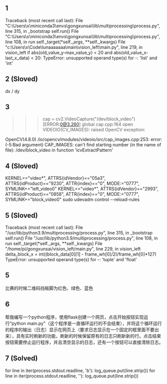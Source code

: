 ## 1
Traceback (most recent call last):
  File "C:\Users\x\miniconda3\envs\gongxunsai\lib\multiprocessing\process.py", line 315, in _bootstrap
    self.run()
  File "C:\Users\x\miniconda3\envs\gongxunsai\lib\multiprocessing\process.py", line 108, in run
    self._target(*self._args, **self._kwargs)
  File "c:\Users\x\Code\lunaaaaaaa\main\vision_left\main.py", line 219, in vision_left
    if abs(old_value_y-max_value_y) < 20 and abs(old_value_x-last_x_data) < 20:
TypeError: unsupported operand type(s) for -: 'list' and 'int'

## 2 (Sloved)
dx / dy

## 3
>>> cap = cv2.VideoCapture("/dev/block_video")
[ERROR:0@3.260] global cap.cpp:164 open VIDEOIO(CV_IMAGES): raised OpenCV exception:

OpenCV(4.8.0) /io/opencv/modules/videoio/src/cap_images.cpp:253: error: (-5:Bad argument) CAP_IMAGES: can't find starting number (in the name of file): /dev/block_video in function 'icvExtractPattern'

## 4 (Sloved)
KERNEL=="video*", ATTRS{idVendor}=="05a3", ATTRS{idProduct}=="9230", ATTR{index}=="0", MODE:="0777", SYMLINK+="left_video0"
KERNEL=="video*", ATTRS{idVendor}=="2993", ATTRS{idProduct}=="0858", ATTR{index}=="0", MODE:="0777", SYMLINK+="block_video0"
sudo udevadm control --reload-rules

## 5 (Sloved)
Traceback (most recent call last):
  File "/usr/lib/python3.9/multiprocessing/process.py", line 315, in _bootstrap
    self.run()
  File "/usr/lib/python3.9/multiprocessing/process.py", line 108, in run
    self._target(*self._args, **self._kwargs)
  File "/home/pi/gongxunsai/vision_left/main.py", line 229, in vision_left
    delta_block_x = int((block_data[0][1] - frame_wh[0]/2)/frame_wh[0]*127)
TypeError: unsupported operand type(s) for -: 'tuple' and 'float'

## 5
比赛的时候二维码挡板脚为红色、绿色、蓝色

## 6
帮我编写一个python程序，使用flask创建一个网页，点击开始按钮实现运行“python main.py”（这个程序是一直循环运行的不会结束），并将这个循环运行的程序的输出（日志）显示在网页上（要求日志显示在一个固定的框里面不要出来），具有实时刷新的功能，刷新的时候保留原有的日志只刷新新的行。点击结束按钮需要停止运行程序，并且清空显示的日志，还有一个按钮可以直接清除日志。

## 7 (Solved)
for line in iter(process.stdout.readline, 'b'):
            log_queue.put(line.strip())
for line in iter(process.stdout.readline, ''):
            log_queue.put(line.strip())